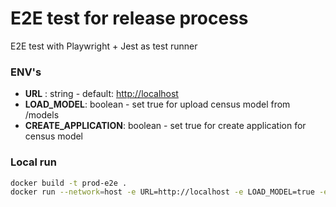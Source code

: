 # E2E test for release process

E2E test with Playwright + Jest as test runner

### ENV's

* **URL** : string - default: <http://localhost>
* **LOAD_MODEL**: boolean - set true for upload census model from /models
* **CREATE_APPLICATION**: boolean - set true for create application for census model

### Local run

```sh
docker build -t prod-e2e .
docker run --network=host -e URL=http://localhost -e LOAD_MODEL=true -e CREATE_APPLICATION=true prod-e2e
```
